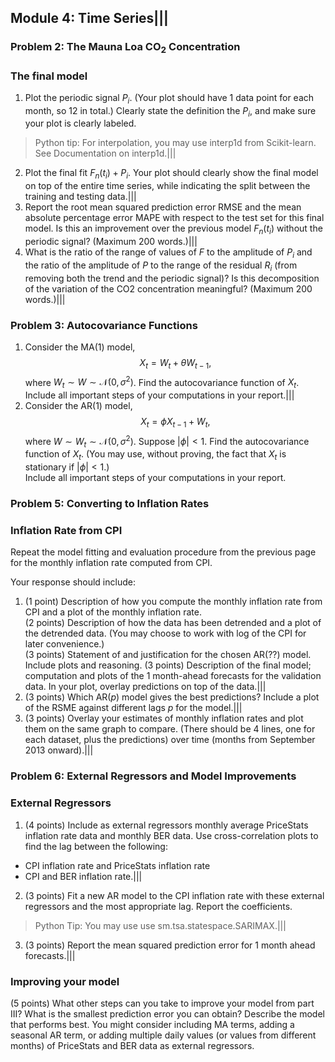 ## Module 4: Time Series|||
### Problem 2: The Mauna Loa CO$_2$ Concentration
### The final model  
1. Plot the periodic signal $P_i$. (Your plot should have 1 data point for each month, so 12 in total.) Clearly state the definition the $P_i$, and make sure your plot is clearly labeled.
>Python tip: For interpolation, you may use interp1d from Scikit-learn. See Documentation on interp1d.|||
2. Plot the final fit $F_n(t_i)+P_i$. Your plot should clearly show the final model on top of the entire time series, while indicating the split between the training and testing data.|||
3. Report the root mean squared prediction error RMSE and the mean absolute percentage error MAPE with respect to the test set for this final model. Is this an improvement over the previous model $F_n(t_i)$ without the periodic signal? (Maximum 200 words.)|||
4. What is the ratio of the range of values of $F$ to the amplitude of $P_i$ and the ratio of the amplitude of $P$ to the range of the residual $R_i$ (from removing both the trend and the periodic signal)? Is this decomposition of the variation of the CO2 concentration meaningful? (Maximum 200 words.)|||

### Problem 3: Autocovariance Functions
1. Consider the MA(1) model,
$$X_t = W_t + \theta W_{t-1},$$
where $W_t\sim W\sim\mathcal{N}(0,\sigma^2)$. Find the autocovariance function of $X_t$.
Include all important steps of your computations in your report.|||
2. Consider the AR(1) model,
$$X_t=\phi X_{t-1}+W_t,$$
where $W\sim W_t\sim\mathcal{N}(0,\sigma^2)$. Suppose $|\phi|<1$. Find the autocovariance function of ${X_t}$. (You may use, without proving, the fact that ${X_t}$ is stationary if $|\phi|<1$.)  
Include all important steps of your computations in your report.

### Problem 5: Converting to Inflation Rates
### Inflation Rate from CPI
Repeat the model fitting and evaluation procedure from the previous page for the monthly inflation rate computed from CPI.

Your response should include:

1. (1 point) Description of how you compute the monthly inflation rate from CPI and a plot of the monthly inflation rate.  
(2 points) Description of how the data has been detrended and a plot of the detrended data. (You may choose to work with log of the CPI for later convenience.)  
(3 points) Statement of and justification for the chosen AR(??) model. Include plots and reasoning.
(3 points) Description of the final model; computation and plots of the 1 month-ahead forecasts for the validation data. In your plot, overlay predictions on top of the data.|||
2. (3 points) Which AR$(p)$ model gives the best predictions? Include a plot of the RSME against different lags $p$ for the model.|||
3. (3 points) Overlay your estimates of monthly inflation rates and plot them on the same graph to compare. (There should be 4 lines, one for each dataset, plus the predictions) over time (months from September 2013 onward).|||

### Problem 6: External Regressors and Model Improvements
### External Regressors
1. (4 points) Include as external regressors monthly average PriceStats inflation rate data and monthly BER data. Use cross-correlation plots to find the lag between the following:
- CPI inflation rate and PriceStats inflation rate
- CPI and BER inflation rate.|||
2. (3 points) Fit a new AR model to the CPI inflation rate with these external regressors and the most appropriate lag. Report the coefficients.
> Python Tip: You may use use sm.tsa.statespace.SARIMAX.|||
3. (3 points) Report the mean squared prediction error for 1 month ahead forecasts.|||
### Improving your model  
(5 points) What other steps can you take to improve your model from part III? What is the smallest prediction error you can obtain? Describe the model that performs best. You might consider including MA terms, adding a seasonal AR term, or adding multiple daily values (or values from different months) of PriceStats and BER data as external regressors.
